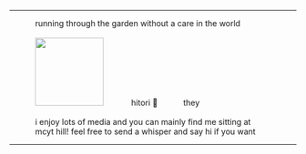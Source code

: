 ---

 ⠀⠀ ⠀⠀running through the garden without a care in the world
<br>
<br> 
 ⠀⠀ ⠀⠀<img src=https://i.pinimg.com/originals/ae/4c/8b/ae4c8b39351202ba1b9c5cc842316dfc.gif width=120>  ⠀⠀ ⠀⠀hitori  🍃⠀⠀ ⠀⠀they
 <br>
 <br> 
  ⠀⠀ ⠀⠀i enjoy lots of media and you can mainly find me sitting at 
  <br> 
   ⠀⠀ ⠀⠀mcyt hill! feel free to send a whisper and say hi if you want

 ---

<!--
**girlslasttour/girlslasttour** is a ✨ _special_ ✨ repository because its `README.md` (this file) appears on your GitHub profile.

Here are some ideas to get you started:

- 🔭 I’m currently working on ...
- 🌱 I’m currently learning ...
- 👯 I’m looking to collaborate on ...
- 🤔 I’m looking for help with ...
- 💬 Ask me about ...
- 📫 How to reach me: ...
- 😄 Pronouns: ...
- ⚡ Fun fact: ...
-->
